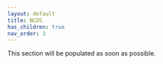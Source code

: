 ```yaml
---
layout: default
title: NCDS
has_children: true
nav_order: 3
---
```


This section will be populated as soon as possible.